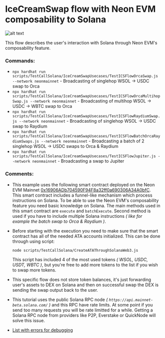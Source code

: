# IceCreamSwap flow with Neon EVM composability to Solana

![alt text](https://github.com/neonlabsorg/neon-tutorials/blob/test/icecreamswap-usecases/hardhat/scripts/TestCallSolana/IceCreamSwapUsecases/ics-flow.jpeg)

This flow describes the user's interaction with Solana through Neon EVM's composability feature.

### Commands:
- `npx hardhat run scripts/TestCallSolana/IceCreamSwapUsecases/TestICSFlowOrcaSwap.js --network neonmainnet` - Broadcasting of singlehop WSOL -> USDC swap to Orca
- `npx hardhat run scripts/TestCallSolana/IceCreamSwapUsecases/TestICSFlowOrcaMultihopSwap.js --network neonmainnet` - Broadcasting of multihop WSOL -> USDC -> WBTC swap to Orca
- `npx hardhat run scripts/TestCallSolana/IceCreamSwapUsecases/TestICSFlowRaydiumSwap.js --network neonmainnet` - Broadcasting of singlehop WSOL -> USDC swap to Raydium
- `npx hardhat run scripts/TestCallSolana/IceCreamSwapUsecases/TestICSFlowBatchOrcaRaydiumSwaps.js --network neonmainnet` - Broadcasting a batch of 2 singlehop WSOL -> USDC swaps to Orca & Raydium
- `npx hardhat run scripts/TestCallSolana/IceCreamSwapUsecases/TestICSFlowJupiter.js --network neonmainnet` - Broadcasting a swap to Jupiter

### Comments:
- This example uses the following smart contract deployed on the Neon EVM Mainnet [0x16906ADb704590F94F8a32ff0a690306A34A0bfC](https://neonscan.org/address/0x16906ADb704590F94F8a32ff0a690306A34A0bfC). This smart contract includes a funnel-like mechanism which process instructions on Solana. To be able to use the Neon EVM's composability feature you need basic knowledge on Solana. The main methods used in this smart contract are `execute` and `batchExecute`. Second method is used if you have to include multiple Solana instructions _( like for example the batch swap to Orca & Raydium )_.
- Before starting with the execution you need to make sure that the smart contract has all of the needed ATA accounts initialized. This can be done through using script:

    ```node scripts/TestCallSolana/CreateATAThroughSolanaWeb3.js```

    This script has included 4 of the most used tokens _( WSOL, USDC, USDT, WBTC )_, but you're free to add more tokens to the list if you wish to swap more tokens.
- This specific flow does not store token balances, it's just forwarding user's assets to DEX on Solana and then on successful swap the DEX is sending the swap output back to the user.
- This tutorial uses the public Solana RPC node _( `https://api.mainnet-beta.solana.com/` )_ and this RPC have rate limits. At some point if you send too many requests you will be rate limitted for a while. Getting a Solana RPC node from providers like P2P, Everstake or QuickNode will solve this issue.
- [List with errors for debugging](https://orca-so.gitbook.io/orca-developer-portal/whirlpools/interacting-with-the-protocol/errors)